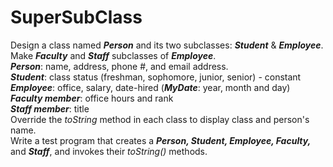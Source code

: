 # SuperSubClass
Design a class named ***Person*** and its two subclasses: ***Student*** & ***Employee***. Make ***Faculty*** and ***Staff*** subclasses of ***Employee***.\
***Person***: name, address, phone #, and email address.\
***Student***: class status (freshman, sophomore, junior, senior) - constant\
***Employee***: office, salary, date-hired (***MyDate***: year, month and day)\
***Faculty member***: office hours and rank\
***Staff member***: title\
Override the *toString* method in each class to display class and person's name.\
Write a test program that creates a ***Person, Student, Employee, Faculty,*** and ***Staff***, and invokes their *toString()* methods.
